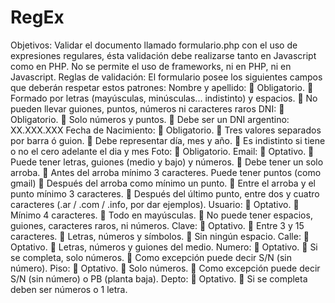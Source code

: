 # RegEx

Objetivos:
Validar el documento llamado formulario.php con el uso de expresiones regulares, ésta validación debe
realizarse tanto en Javascript como en PHP. No se permite el uso de frameworks, ni en PHP, ni en Javascript.
Reglas de validación:
El formulario posee los siguientes campos que deberán respetar estos patrones:
Nombre y apellido:
 Obligatorio.
 Formado por letras (mayúsculas, minúsculas... indistinto) y espacios.
 No pueden llevar guiones, puntos, números ni caracteres raros
DNI:
 Obligatorio.
 Solo números y puntos.
 Debe ser un DNI argentino: XX.XXX.XXX
Fecha de Nacimiento:
 Obligatorio.
 Tres valores separados por barra ó guion.
 Debe representar día, mes y año.
 Es indistinto si tiene o no el cero adelante el dia y mes
Foto:
 Obligatorio.
Email:
 Optativo.
 Puede tener letras, guiones (medio y bajo) y números.
 Debe tener un solo arroba.
 Antes del arroba mínimo 3 caracteres. Puede tener puntos (como gmail)
 Después del arroba como mínimo un punto.
 Entre el arroba y el punto mínimo 3 caracteres.
 Después del último punto, entre dos y cuatro caracteres (.ar / .com / .info, por dar ejemplos).
Usuario:
 Optativo.
 Mínimo 4 caracteres.
 Todo en mayúsculas.
 No puede tener espacios, guiones, caracteres raros, ni números.
Clave:
 Optativo.
 Entre 3 y 15 caracteres.
 Letras, números y símbolos.
 Sin ningún espacio.
Calle:
 Optativo.
 Letras, números y guiones del medio.
Numero:
 Optativo.
 Si se completa, solo números.
 Como excepción puede decir S/N (sin número).
Piso:
 Optativo.
 Solo números.
 Como excepción puede decir S/N (sin número) o PB (planta baja).
Depto:
 Optativo.
 Si se completa deben ser números o 1 letra.
